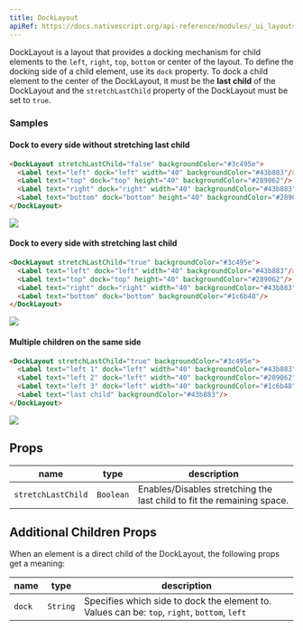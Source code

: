 ```yaml
---
title: DockLayout
apiRef: https://docs.nativescript.org/api-reference/modules/_ui_layouts_dock_layout_
---
```


DockLayout is a layout that provides a docking mechanism for child elements to the `left`, `right`, `top`, `bottom` or center of the layout. To define the docking side of a child element, use its `dock` property. To dock a child element to the center of the DockLayout, it must be the **last child** of the DockLayout and the `stretchLastChild` property of the DockLayout must be set to `true`.

### Samples

#### Dock to every side without stretching last child

```html
<DockLayout stretchLastChild="false" backgroundColor="#3c495e">
  <Label text="left" dock="left" width="40" backgroundColor="#43b883"/>
  <Label text="top" dock="top" height="40" backgroundColor="#289062"/>
  <Label text="right" dock="right" width="40" backgroundColor="#43b883"/>
  <Label text="bottom" dock="bottom" height="40" backgroundColor="#289062"/>
</DockLayout>
```
<img class="md:w-1/2 lg:w-1/3" src="https://art.nativescript-vue.org/layouts/dock_layout_no_stretch.svg" />

#### Dock to every side with stretching last child

```html
<DockLayout stretchLastChild="true" backgroundColor="#3c495e">
  <Label text="left" dock="left" width="40" backgroundColor="#43b883"/>
  <Label text="top" dock="top" height="40" backgroundColor="#289062"/>
  <Label text="right" dock="right" width="40" backgroundColor="#43b883"/>
  <Label text="bottom" dock="bottom" backgroundColor="#1c6b48"/>
</DockLayout>
```
<img class="md:w-1/2 lg:w-1/3" src="https://art.nativescript-vue.org/layouts/dock_layout_stretch.svg" />

#### Multiple children on the same side

```html
<DockLayout stretchLastChild="true" backgroundColor="#3c495e">
  <Label text="left 1" dock="left" width="40" backgroundColor="#43b883"/>
  <Label text="left 2" dock="left" width="40" backgroundColor="#289062"/>
  <Label text="left 3" dock="left" width="40" backgroundColor="#1c6b48"/>
  <Label text="last child" backgroundColor="#43b883"/>
</DockLayout>
```
<img class="md:w-1/2 lg:w-1/3" src="https://art.nativescript-vue.org/layouts/dock_layout_multiple_on_same_side.svg" />

## Props

| name | type | description |
|------|------|-------------|
`stretchLastChild` | `Boolean` | Enables/Disables stretching the last child to fit the remaining space.

## Additional Children Props

When an element is a direct child of the DockLayout, the following
props get a meaning:

| name | type | description |
|------|------|-------------|
`dock` | `String` | Specifies which side to dock the element to. Values can be: `top`, `right`, `bottom`, `left`

